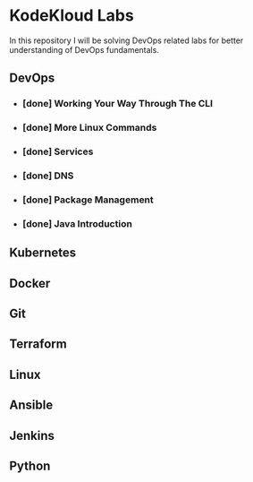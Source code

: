 # KodeKloud Labs

In this repository I will be solving DevOps related labs for better understanding of DevOps fundamentals.

## DevOps

- ### [done] Working Your Way Through The CLI
- ### [done] More Linux Commands
- ### [done] Services
- ### [done] DNS
- ### [done] Package Management
- ### [done] Java Introduction



## Kubernetes

## Docker

## Git 

## Terraform

## Linux

## Ansible

## Jenkins

## Python